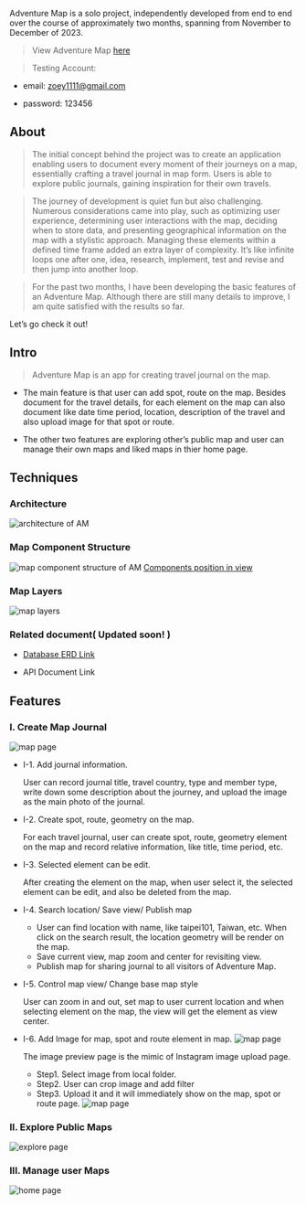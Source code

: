 Adventure Map is a solo project, independently developed from end to end over the course of approximately two months, spanning from November to December of 2023.

>View Adventure Map [here](https://adventure-map-rho.vercel.app/) 

>Testing Account:

- email: zoey1111@gmail.com 

- password: 123456

## About

>The initial concept behind the project was to create an application enabling users to document every moment of their journeys on a map, essentially crafting a travel journal in map form. Users is able to explore public journals, gaining inspiration for their own travels.

>The journey of development is quiet fun but also challenging. Numerous considerations came into play, such as optimizing user experience, determining user interactions with the map, deciding when to store data, and presenting geographical information on the map with a stylistic approach. Managing these elements within a defined time frame added an extra layer of complexity. It’s like infinite loops one after one, idea, research, implement, test and revise and then jump into another loop.

>For the past two months, I have been developing the basic features of an Adventure Map. Although there are still many details to improve, I am quite satisfied with the results so far.

Let’s go check it out!

## Intro

>Adventure Map is an app for creating travel journal on the map.

- The main feature is that user can add spot, route on the map. Besides document for the travel details, for each element on the map can also document like date time period, location, description of the travel and also upload image for that spot or route.

- The other two features are exploring other’s public map and user can manage their own maps and liked maps in thier home page.

## Techniques

### Architecture
![architecture of AM](./public/readme/technical/am-technique-architecture.jpg)
### Map Component Structure
![map component structure of AM](./public/readme/technical/am-technique-componentStructure.jpg)
[Components position in view](./public/readme/technical/am-technique-componentInView.jpg)
### Map Layers
![map layers](./public/readme/technical/am-technique-mapLayers.jpg)
### Related document( Updated soon! )
- [Database ERD Link](./public/readme/technical/ERD.png)

- API Document Link

## Features

### I. Create Map Journal
  ![map page](./public/readme/feature/adventureMap_readme-feature01-map.jpg)

- I-1. Add journal information.

  User can record journal title, travel country, type and member type, write down some description about the journey, and upload the image as the main photo of the journal.
- I-2. Create spot, route, geometry on the map.
    
    For each travel journal, user can create spot, route, geometry element on the map and record relative information, like title, time period, etc.
- I-3. Selected element can be edit.
    
    After creating the element on the map, when user select it, the selected element can be edit, and also be deleted from the map.
- I-4. Search location/ Save view/ Publish map
    - User can find location with name, like taipei101, Taiwan, etc. When click on the search result, the location geometry will be render on the map.
    - Save current view, map zoom and center for revisiting view.
    - Publish map for sharing journal to all visitors of Adventure Map.
- I-5. Control map view/ Change base map style
    
    User can zoom in and out, set map to user current location and when selecting element on the map, the view will get the element as view center.

- I-6. Add Image for map, spot and route element in map.
    ![map page](./public/readme/feature/adventureMap_readme-feature02-map-image.jpg)

    The image preview page is the mimic of Instagram image upload page.

    - Step1. Select image from local folder.
    - Step2. User can crop image and add filter
    - Step3. Upload it and it will immediately show on the map, spot or route page.
    ![map page](./public/readme/feature/adventureMap_readme-feature03-map-image-preview.jpg)
### II. Explore Public Maps
![explore page](./public/readme/feature/adventureMap_readme-feature04-explore.jpg)

### III. Manage user Maps
![home page](./public/readme/feature/adventureMap_readme-feature05-user.jpg)



